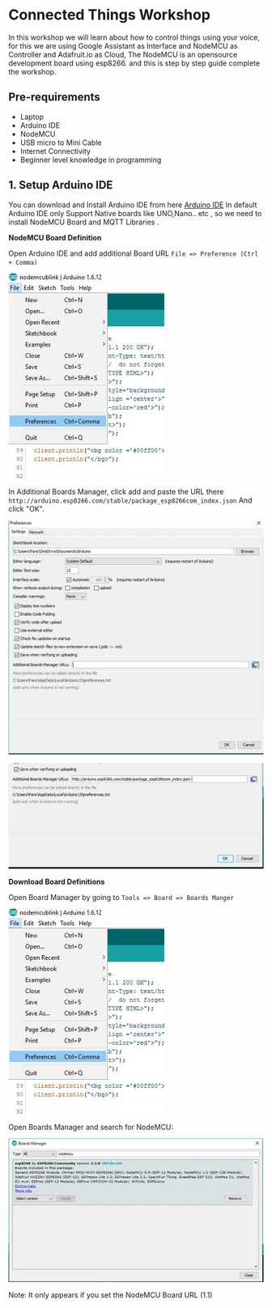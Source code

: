 # Connected Things Workshop 

In this workshop we will learn about how to control things using your voice, for this we are using Google Assistant as Interface and NodeMCU as Controller and Adafruit.io as Cloud, The NodeMCU is an opensource development board using esp8266.  and this is step by step guide complete the workshop. 

## Pre-requirements 

- Laptop
- Arduino IDE 
- NodeMCU
- USB micro to Mini Cable
- Internet Connectivity 
- Beginner level knowledge in programming 

## 1. Setup Arduino IDE

You can download and Install Arduino IDE from here [Arduino IDE](https://www.arduino.cc/en/Main/Software)
In default Arduino IDE only Support Native boards like UNO,Nano.. etc , so we need to install NodeMCU Board  and MQTT Libraries .

 **NodeMCU Board Definition**

Open Arduino IDE and add additional Board URL ` File => Preference (Ctrl + Comma) `

![additional Board URL File](https://github.com/KeralaHardwareCommunity/MFK18_Workshop/blob/master/img/001.jfif)

In Additional Boards Manager, click add and paste the URL there ` http://arduino.esp8266.com/stable/package_esp8266com_index.json `
And click "OK".

![nodemcu](https://github.com/KeralaHardwareCommunity/MFK18_Workshop/blob/master/img/002.jfif)

![nodemcu](https://github.com/KeralaHardwareCommunity/MFK18_Workshop/blob/master/img/003.jfif)


**Download Board Definitions**

Open Board Manager by going to ` Tools => Board => Boards Manger `

![nodemcu](https://github.com/KeralaHardwareCommunity/MFK18_Workshop/blob/master/img/004.jfif)

Open Boards Manager and search for NodeMCU:

![nodemcu](https://github.com/KeralaHardwareCommunity/MFK18_Workshop/blob/master/img/005.jfif)

Note: It only appears if you set the NodeMCU Board URL (1.1)


